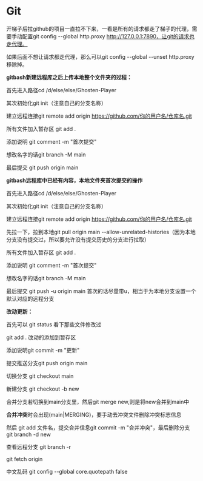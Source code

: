 # Git

开梯子后拉github的项目一直拉不下来，一看是所有的请求都走了梯子的代理，需要手动配置git config --global http.proxy http://127.0.0.1:7890，让git的请求也走代理。

如果后面不想让请求都走代理，那么可以git config --global --unset http.proxy移除掉。



**gitbash新建远程库之后上传本地整个文件夹的过程：**

首先进入路径cd /d/else/else/Ghosten-Player 

其次初始化git init（注意自己的分支名称）

建立远程连接git remote add origin https://github.com/你的用户名/仓库名.git

所有文件加入暂存区 git add .

添加说明 git comment -m "首次提交"

想改名字的话git branch -M main

最后提交 git push origin main



**gitbash远程库中已经有内容，本地文件夹首次提交的操作**

首先进入路径cd /d/else/else/Ghosten-Player 

其次初始化git init（注意自己的分支名称）

建立远程连接git remote add origin https://github.com/你的用户名/仓库名.git

先拉一下，拉到本地git pull origin main --allow-unrelated-histories（因为本地分支没有提交过，所以要允许没有提交历史的分支进行拉取）



所有文件加入暂存区 git add .

添加说明 git comment -m "首次提交"

想改名字的话git branch -M main

最后提交 git push -u origin main 首次的话尽量带u，相当于为本地分支设置一个默认对应的远程分支



**改动更新：**

首先可以 git status 看下那些文件修改过

git add . 改动的添加到暂存区

添加说明git commit -m "更新"

提交推送分支git push origin main





切换分支 git checkout main

新建分支 git checkout -b new

合并分支若切换到main分支里，然后git merge new,则是将new合并到main中

**合并冲突**时会出现(main|MERGING)，要手动去冲突文件删除冲突标志信息

然后 git add 文件名，提交合并信息git commit -m "合并冲突"，最后删除分支 git branch -d new 

 查看远程分支 git branch -r

git fetch origin

中文乱码 git config --global core.quotepath false
